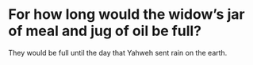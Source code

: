 # For how long would the widow’s jar of meal and jug of oil be full?

They would be full until the day that Yahweh sent rain on the earth.
